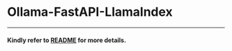 # Ollama-FastAPI-LlamaIndex

---

#### Kindly refer to [README](https://github.com/iSiddharth20/Ollama-FastAPI-LlamaIndex/blob/main/README.md) for more details.